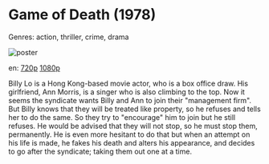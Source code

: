 # Game of Death (1978)

Genres: action, thriller, crime, drama

![poster](http://image.tmdb.org/t/p/w500/xXZHuTg6qtxWbbXAbTZsEqhpL3.jpg)

en:
  [720p](magnet:?xt=urn:btih:DF14D71EAEA280A639B67A51EBC7F7D05C2DD89E&tr=udp://glotorrents.pw:6969/announce&tr=udp://tracker.opentrackr.org:1337/announce&tr=udp://torrent.gresille.org:80/announce&tr=udp://tracker.openbittorrent.com:80&tr=udp://tracker.coppersurfer.tk:6969&tr=udp://tracker.leechers-paradise.org:6969&tr=udp://p4p.arenabg.ch:1337&tr=udp://tracker.internetwarriors.net:1337)
  [1080p](magnet:?xt=urn:btih:EFAA9C81D5CDD24A3485BA4482D11AD6613A5B84&tr=udp://glotorrents.pw:6969/announce&tr=udp://tracker.opentrackr.org:1337/announce&tr=udp://torrent.gresille.org:80/announce&tr=udp://tracker.openbittorrent.com:80&tr=udp://tracker.coppersurfer.tk:6969&tr=udp://tracker.leechers-paradise.org:6969&tr=udp://p4p.arenabg.ch:1337&tr=udp://tracker.internetwarriors.net:1337)
  


Billy Lo is a Hong Kong-based movie actor, who is a box office draw. His girlfriend, Ann Morris, is a singer who is also climbing to the top. Now it seems the syndicate wants Billy and Ann to join their "management firm". But Billy knows that they will be treated like property, so he refuses and tells her to do the same. So they try to "encourage" him to join but he still refuses. He would be advised that they will not stop, so he must stop them, permanently. He is even more hesitant to do that but when an attempt on his life is made, he fakes his death and alters his appearance, and decides to go after the syndicate; taking them out one at a time.